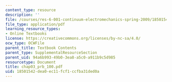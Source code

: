 ```yaml
---
content_type: resource
description: ''
file: /courses/res-6-001-continuum-electromechanics-spring-2009/18501542dea0ec11fcf1ccfba31ded0a_chap03_prb_100.pdf
file_type: application/pdf
learning_resource_types:
- Online Textbooks
license: https://creativecommons.org/licenses/by-nc-sa/4.0/
ocw_type: OCWFile
parent_title: Textbook Contents
parent_type: SupplementalResourceSection
parent_uid: 94a6b993-49b0-3ea8-a5c0-a911b9c5d985
resourcetype: Document
title: chap03_prb_100.pdf
uid: 18501542-dea0-ec11-fcf1-ccfba31ded0a
---
```

